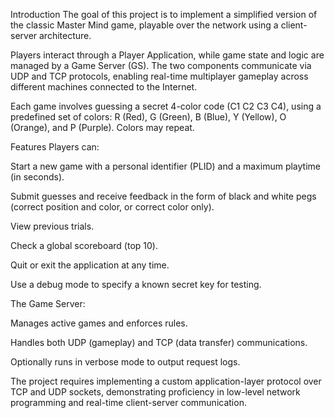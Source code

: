  Introduction
The goal of this project is to implement a simplified version of the classic Master Mind game, playable over the network using a client-server architecture.

Players interact through a Player Application, while game state and logic are managed by a Game Server (GS). The two components communicate via UDP and TCP protocols, enabling real-time multiplayer gameplay across different machines connected to the Internet.

Each game involves guessing a secret 4-color code (C1 C2 C3 C4), using a predefined set of colors: R (Red), G (Green), B (Blue), Y (Yellow), O (Orange), and P (Purple). Colors may repeat.

 Features
Players can:

Start a new game with a personal identifier (PLID) and a maximum playtime (in seconds).

Submit guesses and receive feedback in the form of black and white pegs (correct position and color, or correct color only).

View previous trials.

Check a global scoreboard (top 10).

Quit or exit the application at any time.

Use a debug mode to specify a known secret key for testing.

The Game Server:

Manages active games and enforces rules.

Handles both UDP (gameplay) and TCP (data transfer) communications.

Optionally runs in verbose mode to output request logs.

The project requires implementing a custom application-layer protocol over TCP and UDP sockets, demonstrating proficiency in low-level network programming and real-time client-server communication.